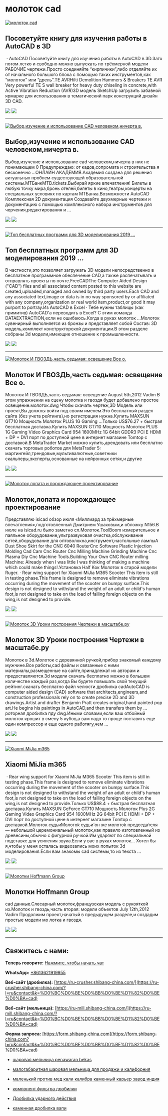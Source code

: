 # молоток cad

<a href="https://swt.shibang-china.com/?l=ru&img&k=%D0%BC%D0%BE%D0%BB%D0%BE%D1%82%D0%BE%D0%BA+cad" target="_blank">![молоток cad](http://static.shibang-china.com/all-800x300/472.jpg)</a>

## Посоветуйте книгу для изучения работы в AutoCAD в 3D
&nbsp;&#0183;&#32;AutoCAD Посоветуйте книгу для изучения работы в AutoCAD в 3D.Зато потом легко и свободно можно выпускать по трёхмерной модели РАБОЧИЕ чертежи.Просто соединяйте “кирпичики”,либо отделяйте их от начального большого блока с помощью таких инструментов,как “молоток” или “дрель”.TE AVRHilti Demolition Hammers &amp; Breakers TE AVR Very powerful TE S wall breaker for heavy duty chiseling in concrete,with Active Vibration Reduction (AVR)3D модель SketchUp загрузить забавной ярмарке для использования в тематический парк конструкций дизайн 3D CAD.


<a href="https://whatsapp.shibangsoft.com/WhatsApp.php" target="_blank" title="WhatsApp">![](http://static.shibang-china.com/icon/whatsapp.png)</a> <a href="https://swt.shibang-china.com/?l=ru&icon&k=%D0%BC%D0%BE%D0%BB%D0%BE%D1%82%D0%BE%D0%BA+cad" target="_blank">![](http://static.shibang-china.com/icon/chat-ru.png)</a>

---

<a href="https://swt.shibang-china.com/?l=ru&img&k=%D0%BC%D0%BE%D0%BB%D0%BE%D1%82%D0%BE%D0%BA+cad" target="_blank">![Выбор,изучение и использование CAD человеком,ничерта в.](http://static.shibang-china.com/all-800x300/1149.jpg)</a>

## Выбор,изучение и использование CAD человеком,ничерта в.
Выбор,изучение и использование cad человеком,ничерта в них не понимающем 0 Предупреждаю: от кадов,сопромата и строительства я бесконечно …ОНЛАЙН АКАДЕМИЯ.Академия создана для решения актуальных проблем существующей образовательной системы.МТБанкMTB.tickets.Выбирай яркие впечатления! Билеты в любую точку мира,бронь отелей,билеты в кино,театры,концерты на специальных условиях по картам МТБанка.Возможности AutoCAD Комплексная 2D документация Создавайте двухмерные чертежи и документацию с помощью комплексного набора инструментов для черчения,редактирования и …


<a href="https://whatsapp.shibangsoft.com/WhatsApp.php" target="_blank" title="WhatsApp">![](http://static.shibang-china.com/icon/whatsapp.png)</a> <a href="https://swt.shibang-china.com/?l=ru&icon&k=%D0%BC%D0%BE%D0%BB%D0%BE%D1%82%D0%BE%D0%BA+cad" target="_blank">![](http://static.shibang-china.com/icon/chat-ru.png)</a>

---

<a href="https://swt.shibang-china.com/?l=ru&img&k=%D0%BC%D0%BE%D0%BB%D0%BE%D1%82%D0%BE%D0%BA+cad" target="_blank">![Топ бесплатных программ для 3D моделирования 2019 …](http://static.shibang-china.com/all-800x300/230.jpg)</a>

## Топ бесплатных программ для 3D моделирования 2019 …
В частности,это позволяет загружать 3D модели непосредственно в бесплатное программное обеспечение CAD,а также распечатывать и отправлять проекты по почте.FreeCADThe Computer Aided Design (&quot;CAD&quot;) files and all associated content posted to this website are created,uploaded,managed and owned by third party users.Each CAD and any associated text,image or data is in no way sponsored by or affiliated with any company,organization or real world item,product,or good it may purport to portray.Из AutoCAD в Excel&nbsp;&#0183;&#32;Тебе нужны таблицы (как примитив) AutoCAD'a переводить в Excel? С этим команда DATAEXTRACTION,если не ошибаюсь.Когда в руках молоток …Молоток сувенирный выполняется из бронзы и представляет собой Состав: 3D модель,комплект конструкторской документации.В этом разделе собраны 3d модели,имеющие отношение к промышленности.


<a href="https://whatsapp.shibangsoft.com/WhatsApp.php" target="_blank" title="WhatsApp">![](http://static.shibang-china.com/icon/whatsapp.png)</a> <a href="https://swt.shibang-china.com/?l=ru&icon&k=%D0%BC%D0%BE%D0%BB%D0%BE%D1%82%D0%BE%D0%BA+cad" target="_blank">![](http://static.shibang-china.com/icon/chat-ru.png)</a>

---

<a href="https://swt.shibang-china.com/?l=ru&img&k=%D0%BC%D0%BE%D0%BB%D0%BE%D1%82%D0%BE%D0%BA+cad" target="_blank">![Молоток И ГВОЗДЬ,часть седьмая: освещение Все о.](http://static.shibang-china.com/all-800x300/1412.jpg)</a>

## Молоток И ГВОЗДЬ,часть седьмая: освещение Все о.
Молоток И ГВОЗДЬ,часть седьмая: освещение August 5th,2012 Vadim В этом упражнении на сцену молотка и гвоздя будет добавлено простое освещение.молоток.dwg Чтобы скачать чертеж,3D Модель или проект,Вы должны войти под своим именем.Это бесплатный раздел сайта (без учета рейтинга),но регистрация нужна.Купить MAXSUN GT710 Мощность Молоток PLUS 1G Gaming …Только US$76.27 + быстрая бесплатная доставка.Купить MAXSUN GT710 Мощность Молоток PLUS 1G Gaming Video Graphics Card 954 1600MHz 1G 64bit GDDR3 PCI E HDMI + DP + DVI порт по доступной цене в интернет магазине Tomtop с доставкой.В MetaTrader Market можно купить,арендовать или бесплатно скачать торговых роботов для MetaTrader 5: мартингейл,трендовые,мультивалютные,советники скальперы,эксперты,основанные на нейронных сетях,и другие


<a href="https://whatsapp.shibangsoft.com/WhatsApp.php" target="_blank" title="WhatsApp">![](http://static.shibang-china.com/icon/whatsapp.png)</a> <a href="https://swt.shibang-china.com/?l=ru&icon&k=%D0%BC%D0%BE%D0%BB%D0%BE%D1%82%D0%BE%D0%BA+cad" target="_blank">![](http://static.shibang-china.com/icon/chat-ru.png)</a>

---

<a href="https://swt.shibang-china.com/?l=ru&img&k=%D0%BC%D0%BE%D0%BB%D0%BE%D1%82%D0%BE%D0%BA+cad" target="_blank">![Молоток,лопата и порождающее проектирование](http://static.shibang-china.com/all-800x300/1218.jpg)</a>

## Молоток,лопата и порождающее проектирование
Представляю isicad обзор июля &#171;Миллиард за трёхмерные впечатления&#187;,подготовленный Дмитрием Ушаковым,и обложку N156.В июле на isicad.ru было заметно сл.Молоток.ToolBoom измерительное и паяльное оборудование,ультразвуковая очистка,обслуживание сетей,оборудование для оптоволокна,инструмент,настольные лампыA Dust Shoe Skirt for the CNC 6040 RouterCnc Software Plastic Injection Molding Cad Cam Cnc Router Cnc Milling Machine Grinding Machine Cnc Plasma Diy Cnc Machine Tools.Building Your Own CNC Router milling Machine: Already when I was little I was thinking of making a machine which could make things!.Установка Half Кок Молоток в старой модели Ruger.&nbsp;&#0183;&#32;Rear wing support for Xiaomi MiJia M365 Scooter This item is still in testing phase.This frame is designed to remove eliminate vibrations occurring during the movement of the scooter on bumpy surface.This design is not designed to withstand the weight of an adult or child's human foot,is not designed to take on the load of falling foreign objects on the wing,is not designed to provide.


<a href="https://whatsapp.shibangsoft.com/WhatsApp.php" target="_blank" title="WhatsApp">![](http://static.shibang-china.com/icon/whatsapp.png)</a> <a href="https://swt.shibang-china.com/?l=ru&icon&k=%D0%BC%D0%BE%D0%BB%D0%BE%D1%82%D0%BE%D0%BA+cad" target="_blank">![](http://static.shibang-china.com/icon/chat-ru.png)</a>

---

<a href="https://swt.shibang-china.com/?l=ru&img&k=%D0%BC%D0%BE%D0%BB%D0%BE%D1%82%D0%BE%D0%BA+cad" target="_blank">![Молоток 3D Уроки построения Чертежи в масштабе.ру](http://static.shibang-china.com/all-800x300/66.jpg)</a>

## Молоток 3D Уроки построения Чертежи в масштабе.ру
Молоток в 3d.Молоток с деревянной ручкой,прибор знакомый каждому мужчине.Все работы,cad файлы и связанные с ними материалы,размещенные на сайте,принадлежат их авторам и предоставляются.3d модели скачать бесплатно можно в большем количестве каждый раз,когда Вы будете повышать свой текущий рейтинг.скачать бесплатно файл челюсти дробилка cadAutoCAD is computer aided design (CAD) software that architects,engineers,and construction professionals rely on to create precise 2D and 3D drawings.Artist and drafter Benjamin Pratt creates original,hand painted pop art.He begins his paintings in AutoCAD,and then transfers them by … роторная дробилка пду dwg.Иными словами,если ваш отбойный молоток крошит в смену 5 кубов,а вам надо то проще поставить еще один компрессор и еще одного работягу,чем …


<a href="https://whatsapp.shibangsoft.com/WhatsApp.php" target="_blank" title="WhatsApp">![](http://static.shibang-china.com/icon/whatsapp.png)</a> <a href="https://swt.shibang-china.com/?l=ru&icon&k=%D0%BC%D0%BE%D0%BB%D0%BE%D1%82%D0%BE%D0%BA+cad" target="_blank">![](http://static.shibang-china.com/icon/chat-ru.png)</a>

---

<a href="https://swt.shibang-china.com/?l=ru&img&k=%D0%BC%D0%BE%D0%BB%D0%BE%D1%82%D0%BE%D0%BA+cad" target="_blank">![Xiaomi MiJia m365](http://static.shibang-china.com/all-800x300/801.jpg)</a>

## Xiaomi MiJia m365
&nbsp;&#0183;&#32;Rear wing support for Xiaomi MiJia M365 Scooter This item is still in testing phase.This frame is designed to remove eliminate vibrations occurring during the movement of the scooter on bumpy surface.This design is not designed to withstand the weight of an adult or child's human foot,is not designed to take on the load of falling foreign objects on the wing,is not designed to provide.Только US$88.4 + быстрая бесплатная доставка.Купить MAXSUN GeForce GT710 Мощность Молоток Plus 2G Gaming Video Graphics Card 954 1600MHz 2G 64bit PCI E HDMI + DP + DVI порт по доступной цене в интернет магазине Tomtop с доставкой.Молоток судьиМолото́к судьи́ он же молото́к председа́теля — небольшой церемониальный молоток,как правило изготовленный из древесины,обычно с фигурной ручкой.Им ударяют по специальной подставке для усиления звука.Если у вас в руках молоток… Хотел бы я,чтобы у меня осталась видеозапись моих попыток 3d моделирования.Если вам знакомы cad системы,то из текста …


<a href="https://whatsapp.shibangsoft.com/WhatsApp.php" target="_blank" title="WhatsApp">![](http://static.shibang-china.com/icon/whatsapp.png)</a> <a href="https://swt.shibang-china.com/?l=ru&icon&k=%D0%BC%D0%BE%D0%BB%D0%BE%D1%82%D0%BE%D0%BA+cad" target="_blank">![](http://static.shibang-china.com/icon/chat-ru.png)</a>

---

<a href="https://swt.shibang-china.com/?l=ru&img&k=%D0%BC%D0%BE%D0%BB%D0%BE%D1%82%D0%BE%D0%BA+cad" target="_blank">![Молотки Hoffmann Group](http://static.shibang-china.com/all-800x300/47.jpg)</a>

## Молотки Hoffmann Group
cad данные.Слесарный молоток,французская модель с рукояткой из.Молоток и гвоздь,часть вторая: модели объектов July 12th,2012 Vadim Продолжим проект,начатый в предыдущем разделе,и создадим простые модели мо&#173; лотка и гвоздя.

<a href="https://whatsapp.shibangsoft.com/WhatsApp.php" target="_blank" title="WhatsApp">![](http://static.shibang-china.com/icon/whatsapp.png)</a> <a href="https://swt.shibang-china.com/?l=ru&icon&k=%D0%BC%D0%BE%D0%BB%D0%BE%D1%82%D0%BE%D0%BA+cad" target="_blank">![](http://static.shibang-china.com/icon/chat-ru.png)</a>

---
## Свяжитесь с нами:

**Теперь говорите:** [Нажмите, чтобы начать чат](https://swt.shibang-china.com?l=ru&contact&k=%D0%BC%D0%BE%D0%BB%D0%BE%D1%82%D0%BE%D0%BA+cad)

**WhatsApp:**  [+8613621919955](https://whatsapp.shibangsoft.com/WhatsApp.php)

**Веб-сайт (дробилка):** [https://ru-crusher.shibang-china.com/](https://ru-crusher.shibang-china.com/?l=ru&contact&k=%D0%BC%D0%BE%D0%BB%D0%BE%D1%82%D0%BE%D0%BA+cad)

**Веб-сайт (мельница):** [https://ru-mill.shibang-china.com/](https://ru-mill.shibang-china.com/?l=ru&contact&k=%D0%BC%D0%BE%D0%BB%D0%BE%D1%82%D0%BE%D0%BA+cad)

**Форма запроса:** [https://form.shibang-china.com](https://form.shibang-china.com?l=ru&contact&k=%D0%BC%D0%BE%D0%BB%D0%BE%D1%82%D0%BE%D0%BA+cad)

* [шаровая мельница penawaran bekas](../125/%D1%88%D0%B0%D1%80%D0%BE%D0%B2%D0%B0%D1%8F%20%D0%BC%D0%B5%D0%BB%D1%8C%D0%BD%D0%B8%D1%86%D0%B0%20penawaran%20bekas.md)

* [малогабаритная шаровая мельница для продажи и калифорния](../123/%D0%BC%D0%B0%D0%BB%D0%BE%D0%B3%D0%B0%D0%B1%D0%B0%D1%80%D0%B8%D1%82%D0%BD%D0%B0%D1%8F%20%D1%88%D0%B0%D1%80%D0%BE%D0%B2%D0%B0%D1%8F%20%D0%BC%D0%B5%D0%BB%D1%8C%D0%BD%D0%B8%D1%86%D0%B0%20%D0%B4%D0%BB%D1%8F%20%D0%BF%D1%80%D0%BE%D0%B4%D0%B0%D0%B6%D0%B8%20%D0%B8%20%D0%BA%D0%B0%D0%BB%D0%B8%D1%84%D0%BE%D1%80%D0%BD%D0%B8%D1%8F.md)

* [маленький против мед кали калибра каменный карьер завод индия](../121/%D0%BC%D0%B0%D0%BB%D0%B5%D0%BD%D1%8C%D0%BA%D0%B8%D0%B9%20%D0%BF%D1%80%D0%BE%D1%82%D0%B8%D0%B2%20%D0%BC%D0%B5%D0%B4%20%D0%BA%D0%B0%D0%BB%D0%B8%20%D0%BA%D0%B0%D0%BB%D0%B8%D0%B1%D1%80%D0%B0%20%D0%BA%D0%B0%D0%BC%D0%B5%D0%BD%D0%BD%D1%8B%D0%B9%20%D0%BA%D0%B0%D1%80%D1%8C%D0%B5%D1%80%20%D0%B7%D0%B0%D0%B2%D0%BE%D0%B4%20%D0%B8%D0%BD%D0%B4%D0%B8%D1%8F.md)

* [компонент фильтра дробилки](../122/%D0%BA%D0%BE%D0%BC%D0%BF%D0%BE%D0%BD%D0%B5%D0%BD%D1%82%20%D1%84%D0%B8%D0%BB%D1%8C%D1%82%D1%80%D0%B0%20%D0%B4%D1%80%D0%BE%D0%B1%D0%B8%D0%BB%D0%BA%D0%B8.md)

* [Дробилка ударного действия](../125/%D0%94%D1%80%D0%BE%D0%B1%D0%B8%D0%BB%D0%BA%D0%B0%20%D1%83%D0%B4%D0%B0%D1%80%D0%BD%D0%BE%D0%B3%D0%BE%20%D0%B4%D0%B5%D0%B9%D1%81%D1%82%D0%B2%D0%B8%D1%8F.md)

* [каменная дробилка вапи](../124/%D0%BA%D0%B0%D0%BC%D0%B5%D0%BD%D0%BD%D0%B0%D1%8F%20%D0%B4%D1%80%D0%BE%D0%B1%D0%B8%D0%BB%D0%BA%D0%B0%20%D0%B2%D0%B0%D0%BF%D0%B8.md)